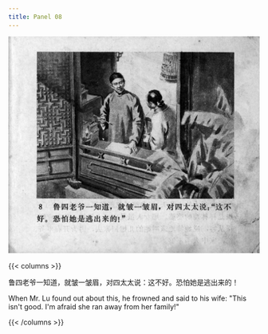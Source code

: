 ```yaml
---
title: Panel 08
---
```


![zhufu panel](./../../../images/zhufu/seifert0772_zf_0013_008.jpg)

{{< columns >}}

鲁四老爷一知道，就皱一皱眉，对四太太说：这不好。恐怕她是逃出来的！

When Mr. Lu found out about this, he frowned and said to his wife: "This isn't good. I'm afraid she ran away from her family!"

{{< /columns >}}